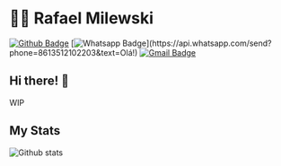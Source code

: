 # :man_technologist: Rafael Milewski

[![Github Badge](https://img.shields.io/badge/-Github-000?style=flat-square&logo=Github&logoColor=white&link=https://github.com/milewski)](https://github.com/milewski)
[![Whatsapp Badge](https://img.shields.io/badge/-Whatsapp-4CA143?style=flat-square&labelColor=4CA143&logo=whatsapp&logoColor=white&link=https://api.whatsapp.com/send?phone=8613512102203&text=Olá!)](https://api.whatsapp.com/send?phone=8613512102203&text=Olá!)
[![Gmail Badge](https://img.shields.io/badge/-Gmail-c14438?style=flat-square&logo=Gmail&logoColor=white&link=mailto:rafael.milewski@gmail.com)](mailto:rafael.milewski@gmail.com)

## Hi there! 👋

WIP

## My Stats

![Github stats](https://github-readme-stats.vercel.app/api?username=milewski&show_icons=true&hide_border=true)
